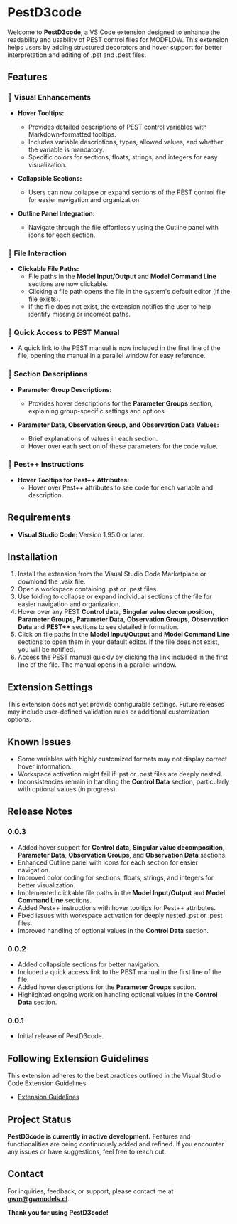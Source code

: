 # PestD3code

Welcome to **PestD3code**, a VS Code extension designed to enhance the readability and usability of PEST control files for MODFLOW. This extension helps users by adding structured decorators and hover support for better interpretation and editing of .pst and .pest files.

## Features

### 🎨 Visual Enhancements

- **Hover Tooltips:**
  - Provides detailed descriptions of PEST control variables with Markdown-formatted tooltips.
  - Includes variable descriptions, types, allowed values, and whether the variable is mandatory.
  - Specific colors for sections, floats, strings, and integers for easy visualization.

- **Collapsible Sections:**
  - Users can now collapse or expand sections of the PEST control file for easier navigation and organization.

- **Outline Panel Integration:**
  - Navigate through the file effortlessly using the Outline panel with icons for each section.

### 📂 File Interaction

- **Clickable File Paths:**
  - File paths in the **Model Input/Output** and **Model Command Line** sections are now clickable.
  - Clicking a file path opens the file in the system's default editor (if the file exists).
  - If the file does not exist, the extension notifies the user to help identify missing or incorrect paths.

### 📖 Quick Access to PEST Manual

- A quick link to the PEST manual is now included in the first line of the file, opening the manual in a parallel window for easy reference.

### 📝 Section Descriptions

- **Parameter Group Descriptions:**
  - Provides hover descriptions for the **Parameter Groups** section, explaining group-specific settings and options.

- **Parameter Data, Observation Group, and Observation Data Values:**
  - Brief explanations of values in each section.
  - Hover over each section of these parameters for the code value.

### 🧩 Pest++ Instructions

- **Hover Tooltips for Pest++ Attributes:**
  - Hover over Pest++ attributes to see code for each variable and description.

## Requirements

- **Visual Studio Code:** Version 1.95.0 or later.

## Installation

1. Install the extension from the Visual Studio Code Marketplace or download the .vsix file.
2. Open a workspace containing .pst or .pest files.
3. Use folding to collapse or expand individual sections of the file for easier navigation and organization.
4. Hover over any PEST **Control data**, **Singular value decomposition**, **Parameter Groups**, **Parameter Data**, **Observation Groups**, **Observation Data** and **PEST++** sections to see detailed information.
5. Click on file paths in the **Model Input/Output** and **Model Command Line** sections to open them in your default editor. If the file does not exist, you will be notified.
6. Access the PEST manual quickly by clicking the link included in the first line of the file. The manual opens in a parallel window.

## Extension Settings

This extension does not yet provide configurable settings. Future releases may include user-defined validation rules or additional customization options.

## Known Issues

- Some variables with highly customized formats may not display correct hover information.
- Workspace activation might fail if .pst or .pest files are deeply nested.
- Inconsistencies remain in handling the **Control Data** section, particularly with optional values (in progress).

## Release Notes

### 0.0.3

- Added hover support for **Control data**, **Singular value decomposition**, **Parameter Data**, **Observation Groups**, and **Observation Data** sections.
- Enhanced Outline panel with icons for each section for easier navigation.
- Improved color coding for sections, floats, strings, and integers for better visualization.
- Implemented clickable file paths in the **Model Input/Output** and **Model Command Line** sections.
- Added Pest++ instructions with hover tooltips for Pest++ attributes.
- Fixed issues with workspace activation for deeply nested .pst or .pest files.
- Improved handling of optional values in the **Control Data** section.

### 0.0.2

- Added collapsible sections for better navigation.
- Included a quick access link to the PEST manual in the first line of the file.
- Added hover descriptions for the **Parameter Groups** section.
- Highlighted ongoing work on handling optional values in the **Control Data** section.

### 0.0.1

- Initial release of PestD3code.

## Following Extension Guidelines

This extension adheres to the best practices outlined in the Visual Studio Code Extension Guidelines.

- [Extension Guidelines](https://code.visualstudio.com/api/ux-guidelines/overview)

## Project Status

**PestD3code is currently in active development.** Features and functionalities are being continuously added and refined. If you encounter any issues or have suggestions, feel free to reach out.

## Contact

For inquiries, feedback, or support, please contact me at **[gwm@gwmodels.cl](mailto:gwm@gwmodels.cl)**.

**Thank you for using PestD3code!**